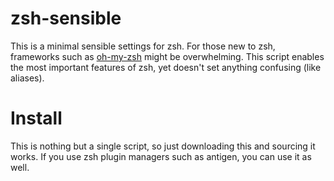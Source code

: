 # zsh-sensible
This is a minimal sensible settings for zsh. For those new to zsh, frameworks such as [oh-my-zsh](https://github.com/robbyrussell/oh-my-zsh) might be overwhelming.
This script enables the most important features of zsh, yet doesn't set anything confusing (like aliases).

# Install
This is nothing but a single script, so just downloading this and sourcing it works.
If you use zsh plugin managers such as antigen, you can use it as well.
